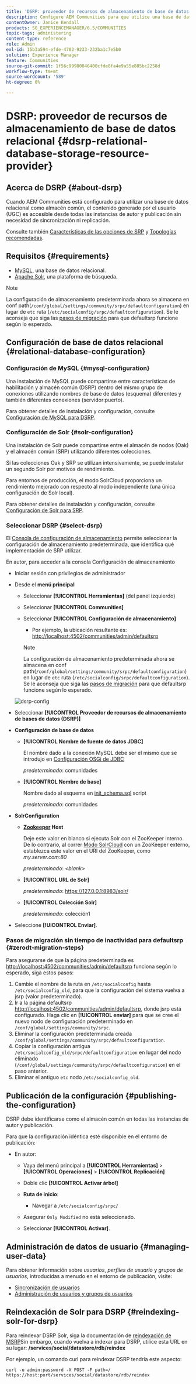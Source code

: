 ```yaml
---
title: 'DSRP: proveedor de recursos de almacenamiento de base de datos relacional'
description: Configure AEM Communities para que utilice una base de datos relacional como almacén común
contentOwner: Janice Kendall
products: SG_EXPERIENCEMANAGER/6.5/COMMUNITIES
topic-tags: administering
content-type: reference
role: Admin
exl-id: 15b3a594-efde-4702-9233-232ba1c7e5b0
solution: Experience Manager
feature: Communities
source-git-commit: 1f56c99980846400cfde8fa4e9a55e885bc2258d
workflow-type: tm+mt
source-wordcount: '589'
ht-degree: 0%

---
```


# DSRP: proveedor de recursos de almacenamiento de base de datos relacional {#dsrp-relational-database-storage-resource-provider}

## Acerca de DSRP {#about-dsrp}

Cuando AEM Communities está configurado para utilizar una base de datos relacional como almacén común, el contenido generado por el usuario (UGC) es accesible desde todas las instancias de autor y publicación sin necesidad de sincronización ni replicación.

Consulte también [Características de las opciones de SRP](working-with-srp.md#characteristics-of-srp-options) y [Topologías recomendadas](topologies.md).

## Requisitos  {#requirements}

* [MySQL](#mysql-configuration), una base de datos relacional.
* [Apache Solr](#solr-configuration), una plataforma de búsqueda.

>[!NOTE]
>
>La configuración de almacenamiento predeterminada ahora se almacena en conf path(`/conf/global/settings/community/srpc/defaultconfiguration`) en lugar de `etc` ruta (`/etc/socialconfig/srpc/defaultconfiguration`). Se le aconseja que siga las [pasos de migración](#zerodt-migration-steps) para que defaultsrp funcione según lo esperado.

## Configuración de base de datos relacional {#relational-database-configuration}

### Configuración de MySQL {#mysql-configuration}

Una instalación de MySQL puede compartirse entre características de habilitación y almacén común (DSRP) dentro del mismo grupo de conexiones utilizando nombres de base de datos (esquema) diferentes y también diferentes conexiones (servidor:puerto).

Para obtener detalles de instalación y configuración, consulte [Configuración de MySQL para DSRP](dsrp-mysql.md).

### Configuración de Solr {#solr-configuration}

Una instalación de Solr puede compartirse entre el almacén de nodos (Oak) y el almacén común (SRP) utilizando diferentes colecciones.

Si las colecciones Oak y SRP se utilizan intensivamente, se puede instalar un segundo Solr por motivos de rendimiento.

Para entornos de producción, el modo SolrCloud proporciona un rendimiento mejorado con respecto al modo independiente (una única configuración de Solr local).

Para obtener detalles de instalación y configuración, consulte [Configuración de Solr para SRP](solr.md).

### Seleccionar DSRP {#select-dsrp}

El [Consola de configuración de almacenamiento](srp-config.md) permite seleccionar la configuración de almacenamiento predeterminada, que identifica qué implementación de SRP utilizar.

En autor, para acceder a la consola Configuración de almacenamiento

* Iniciar sesión con privilegios de administrador
* Desde el **menú principal**

   * Seleccionar **[!UICONTROL Herramientas]** (del panel izquierdo)
   * Seleccionar **[!UICONTROL Communities]**
   * Seleccionar **[!UICONTROL Configuración de almacenamiento]**

      * Por ejemplo, la ubicación resultante es: [http://localhost:4502/communities/admin/defaultsrp](http://localhost:4502/communities/admin/defaultsrp)

     >[!NOTE]
     >
     >La configuración de almacenamiento predeterminada ahora se almacena en conf path(`/conf/global/settings/community/srpc/defaultconfiguration`) en lugar de `etc` ruta (`/etc/socialconfig/srpc/defaultconfiguration`). Se le aconseja que siga las [pasos de migración](#zerodt-migration-steps) para que defaultsrp funcione según lo esperado.

  ![dsrp-config](assets/dsrp-config.png)

* Seleccionar **[!UICONTROL Proveedor de recursos de almacenamiento de bases de datos (DSRP)]**
* **Configuración de base de datos**

   * **[!UICONTROL Nombre de fuente de datos JDBC]**

     El nombre dado a la conexión MySQL debe ser el mismo que se introdujo en [Configuración OSGi de JDBC](dsrp-mysql.md#configurejdbcconnections)

     *predeterminado*: comunidades

   * **[!UICONTROL Nombre de base]**

     Nombre dado al esquema en [init_schema.sql](dsrp-mysql.md#obtain-the-sql-script) script

     *predeterminado*: comunidades

* **SolrConfiguration**

   * **[Zookeeper](https://solr.apache.org/guide/6_6/using-zookeeper-to-manage-configuration-files.html) Host**

     Deje este valor en blanco si ejecuta Solr con el ZooKeeper interno. De lo contrario, al correr [Modo SolrCloud](solr.md#solrcloud-mode) con un ZooKeeper externo, establezca este valor en el URI del ZooKeeper, como *my.server.com:80*

     *predeterminado*: *&lt;blank>*

   * **[!UICONTROL URL de Solr]**

     *predeterminado*: https://127.0.0.1:8983/solr/

   * **[!UICONTROL Colección Solr]**

     *predeterminado*: colección1

* Seleccione **[!UICONTROL Enviar]**.

### Pasos de migración sin tiempo de inactividad para defaultsrp {#zerodt-migration-steps}

Para asegurarse de que la página predeterminada es [http://localhost:4502/communities/admin/defaultsrp](http://localhost:4502/communities/admin/defaultsrp) funciona según lo esperado, siga estos pasos:

1. Cambie el nombre de la ruta en `/etc/socialconfig` hasta `/etc/socialconfig_old`, para que la configuración del sistema vuelva a jsrp (valor predeterminado).
1. Ir a la página defaultsrp [http://localhost:4502/communities/admin/defaultsrp](http://localhost:4502/communities/admin/defaultsrp), donde jsrp está configurado. Haga clic en **[!UICONTROL enviar]** para que se cree el nuevo nodo de configuración predeterminado en `/conf/global/settings/community/srpc`.
1. Eliminar la configuración predeterminada creada `/conf/global/settings/community/srpc/defaultconfiguration`.
1. Copiar la configuración antigua `/etc/socialconfig_old/srpc/defaultconfiguration` en lugar del nodo eliminado (`/conf/global/settings/community/srpc/defaultconfiguration`) en el paso anterior.
1. Eliminar el antiguo `etc` nodo `/etc/socialconfig_old`.

## Publicación de la configuración {#publishing-the-configuration}

DSRP debe identificarse como el almacén común en todas las instancias de autor y publicación.

Para que la configuración idéntica esté disponible en el entorno de publicación:

* En autor:

   * Vaya del menú principal a **[!UICONTROL Herramientas]** > **[!UICONTROL Operaciones]** > **[!UICONTROL Replicación]**
   * Doble clic **[!UICONTROL Activar árbol]**
   * **Ruta de inicio**:

      * Navegar a `/etc/socialconfig/srpc/`

   * Asegurar `Only Modified` no está seleccionado.
   * Seleccionar **[!UICONTROL Activar]**.

## Administración de datos de usuario {#managing-user-data}

Para obtener información sobre *usuarios*, *perfiles de usuario* y *grupos de usuarios*, introducidas a menudo en el entorno de publicación, visite:

* [Sincronización de usuarios](sync.md)
* [Administración de usuarios y grupos de usuarios](users.md)

## Reindexación de Solr para DSRP {#reindexing-solr-for-dsrp}

Para reindexar DSRP Solr, siga la documentación de [reindexación de MSRP](msrp.md#msrp-reindex-tool)Sin embargo, cuando vuelva a indexar para DSRP, utilice esta URL en su lugar: **/services/social/datastore/rdb/reindex**

Por ejemplo, un comando curl para reindexar DSRP tendría este aspecto:

```shell
curl -u admin:password -X POST -F path=/ https://host:port/services/social/datastore/rdb/reindex
```

